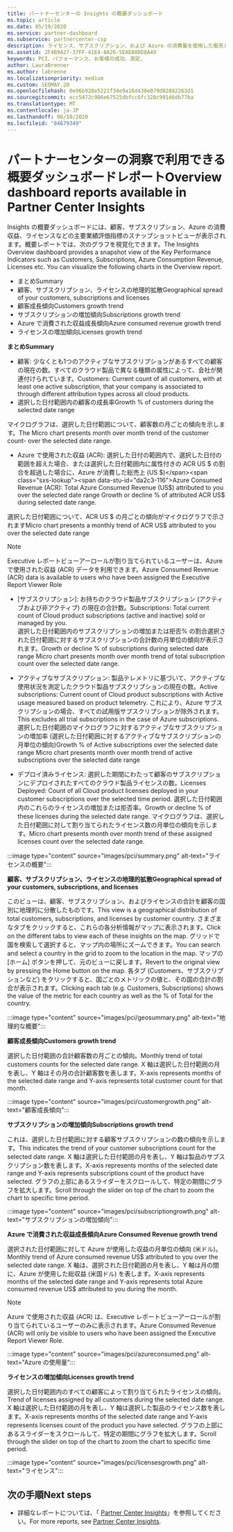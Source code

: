 ```yaml
---
title: パートナーセンターの Insights の概要ダッシュボード
ms.topic: article
ms.date: 05/19/2020
ms.service: partner-dashboard
ms.subservice: partnercenter-csp
description: ライセンス、サブスクリプション、および Azure の消費量を使用した販売とデプロイ、顧客の成長、および収益の増加に関するスナップショットをご覧ください。
ms.assetid: 2F4B9A27-37FF-41E4-8A26-5EAE88DD8A49
keywords: PCI、パフォーマンス、お客様の成功、測定、
author: LauraBrenner
ms.author: labrenne
ms.localizationpriority: medium
ms.custom: SEOMAY.20
ms.openlocfilehash: 0e96b928e5221f34e9a16d430e079d02882263d1
ms.sourcegitcommit: ecc5472c986e67525dbfcc6fc328c991d6db77ba
ms.translationtype: MT
ms.contentlocale: ja-JP
ms.lasthandoff: 06/10/2020
ms.locfileid: "84679349"
---
```

# <a name="overview-dashboard-reports-available-in-partner-center-insights"></a><span data-ttu-id="da2c3-104">パートナーセンターの洞察で利用できる概要ダッシュボードレポート</span><span class="sxs-lookup"><span data-stu-id="da2c3-104">Overview dashboard reports available in Partner Center Insights</span></span>
 
<span data-ttu-id="da2c3-105">Insights の概要ダッシュボードには、顧客、サブスクリプション、Azure の消費収益、ライセンスなどの主要業績評価指標のスナップショットビューが表示されます。概要レポートでは、次のグラフを視覚化できます。</span><span class="sxs-lookup"><span data-stu-id="da2c3-105">The Insights Overview dashboard provides a snapshot view of the Key Performance Indicators such as Customers, Subscriptions, Azure Consumption Revenue, Licenses etc. You can visualize the following charts in the Overview report.</span></span> 

- <span data-ttu-id="da2c3-106">まとめ</span><span class="sxs-lookup"><span data-stu-id="da2c3-106">Summary</span></span>  
- <span data-ttu-id="da2c3-107">顧客、サブスクリプション、ライセンスの地理的拡散</span><span class="sxs-lookup"><span data-stu-id="da2c3-107">Geographical spread of your customers, subscriptions and licenses</span></span>  
- <span data-ttu-id="da2c3-108">顧客成長傾向</span><span class="sxs-lookup"><span data-stu-id="da2c3-108">Customers growth trend</span></span> 
- <span data-ttu-id="da2c3-109">サブスクリプションの増加傾向</span><span class="sxs-lookup"><span data-stu-id="da2c3-109">Subscriptions growth trend</span></span> 
- <span data-ttu-id="da2c3-110">Azure で消費された収益成長傾向</span><span class="sxs-lookup"><span data-stu-id="da2c3-110">Azure consumed revenue growth trend</span></span> 
- <span data-ttu-id="da2c3-111">ライセンスの増加傾向</span><span class="sxs-lookup"><span data-stu-id="da2c3-111">Licenses growth trend</span></span> 

<span data-ttu-id="da2c3-112">**まとめ**</span><span class="sxs-lookup"><span data-stu-id="da2c3-112">**Summary**</span></span>

- <span data-ttu-id="da2c3-113">顧客: 少なくとも1つのアクティブなサブスクリプションがあるすべての顧客の現在の数。すべてのクラウド製品で異なる種類の属性によって、会社が関連付けられています。</span><span class="sxs-lookup"><span data-stu-id="da2c3-113">Customers: Current count of all customers, with at least one active subscription, that your company is associated to through different attribution types across all cloud products.</span></span> 
- <span data-ttu-id="da2c3-114">選択した日付範囲内の顧客の成長率</span><span class="sxs-lookup"><span data-stu-id="da2c3-114">Growth % of customers during the selected date range</span></span> 

<span data-ttu-id="da2c3-115">マイクログラフは、選択した日付範囲について、顧客数の月ごとの傾向を示します。</span><span class="sxs-lookup"><span data-stu-id="da2c3-115">The Micro chart presents month over month trend of the customer count-  over the selected date range.</span></span> 

 
- <span data-ttu-id="da2c3-116">Azure で使用された収益 (ACR): 選択した日付の範囲内で、選択した日付の範囲を超えた場合、または選択した日付範囲内に属性付きの ACR US $ の割合を超過した場合に、Azure が消費した総売上 (US $)</span><span class="sxs-lookup"><span data-stu-id="da2c3-116">Azure Consumed Revenue (ACR): Total Azure Consumed Revenue (US$) attributed to you over the selected date range Growth or decline % of attributed ACR US$ during selected date range.</span></span>

<span data-ttu-id="da2c3-117">選択した日付範囲について、ACR US $ の月ごとの傾向がマイクログラフで示されます</span><span class="sxs-lookup"><span data-stu-id="da2c3-117">Micro chart presents a monthly trend of ACR US$ attributed to you over the selected date range</span></span> 
>[!Note] 
><span data-ttu-id="da2c3-118">Executive レポートビューアーロールが割り当てられているユーザーは、Azure で使用された収益 (ACR) データを利用できます。</span><span class="sxs-lookup"><span data-stu-id="da2c3-118">Azure Consumed Revenue (ACR) data is available to users who have been assigned the Executive Report Viewer Role</span></span> 
 
- <span data-ttu-id="da2c3-119">[サブスクリプション]: お持ちのクラウド製品サブスクリプション (アクティブおよび非アクティブ) の現在の合計数。</span><span class="sxs-lookup"><span data-stu-id="da2c3-119">Subscriptions: Total current count of Cloud product subscriptions (active and inactive) sold or managed by you.</span></span>  
<span data-ttu-id="da2c3-120">選択した日付範囲内のサブスクリプションの増加または拒否% の割合選択された日付範囲に対するサブスクリプションの合計数の月単位の傾向が表示されます。</span><span class="sxs-lookup"><span data-stu-id="da2c3-120">Growth or decline % of subscriptions during selected date range Micro chart presents month over month trend of total subscription count over the selected date range.</span></span> 
 
- <span data-ttu-id="da2c3-121">アクティブなサブスクリプション: 製品テレメトリに基づいて、アクティブな使用状況を測定したクラウド製品サブスクリプションの現在の数。</span><span class="sxs-lookup"><span data-stu-id="da2c3-121">Active subscriptions: Current count of Cloud product subscriptions with Active usage measured based on product telemetry.</span></span> <span data-ttu-id="da2c3-122">これにより、Azure サブスクリプションの場合、すべての試用版サブスクリプションが除外されます。</span><span class="sxs-lookup"><span data-stu-id="da2c3-122">This excludes all trial subscriptions in the case of Azure subscriptions.</span></span>  
<span data-ttu-id="da2c3-123">選択した日付範囲のマイクログラフに対するアクティブなサブスクリプションの増加率 (選択した日付範囲に対するアクティブなサブスクリプションの月単位の傾向)</span><span class="sxs-lookup"><span data-stu-id="da2c3-123">Growth % of Active subscriptions over the selected date range Micro chart presents month over month trend of active subscriptions over the selected date range</span></span> 
 
- <span data-ttu-id="da2c3-124">デプロイ済みライセンス: 選択した期間にわたって顧客のサブスクリプションにデプロイされたすべてのクラウド製品ライセンスの数。</span><span class="sxs-lookup"><span data-stu-id="da2c3-124">Licenses Deployed: Count of all Cloud product licenses deployed in your customer subscriptions over the selected time period.</span></span> <span data-ttu-id="da2c3-125">選択した日付範囲内のこれらのライセンスの増加または拒否率。</span><span class="sxs-lookup"><span data-stu-id="da2c3-125">Growth or decline % of these licenses during the selected date range.</span></span> <span data-ttu-id="da2c3-126">マイクログラフは、選択した日付範囲に対して割り当てられたライセンス数の月単位の傾向を示します。</span><span class="sxs-lookup"><span data-stu-id="da2c3-126">Micro chart presents month over month trend of these assigned licenses count over the selected date range.</span></span>

:::image type="content" source="images/pci/summary.png" alt-text="ライセンスの概要":::

<span data-ttu-id="da2c3-128">**顧客、サブスクリプション、ライセンスの地理的拡散**</span><span class="sxs-lookup"><span data-stu-id="da2c3-128">**Geographical spread of your customers, subscriptions, and licenses**</span></span> 

<span data-ttu-id="da2c3-129">このビューは、顧客、サブスクリプション、およびライセンスの合計を顧客の国別に地理的に分散したものです。</span><span class="sxs-lookup"><span data-stu-id="da2c3-129">This view is a geographical distribution of total customers, subscriptions, and licenses by customer country.</span></span> <span data-ttu-id="da2c3-130">さまざまなタブをクリックすると、これらの各分析情報がマップに表示されます。</span><span class="sxs-lookup"><span data-stu-id="da2c3-130">Click on the different tabs to view each of these insights on the map.</span></span> <span data-ttu-id="da2c3-131">グリッドで国を検索して選択すると、マップ内の場所にズームできます。</span><span class="sxs-lookup"><span data-stu-id="da2c3-131">You can search and select a country in the grid to zoom to the location in the map.</span></span> <span data-ttu-id="da2c3-132">マップの [ホーム] ボタンを押して、元のビューに戻します。</span><span class="sxs-lookup"><span data-stu-id="da2c3-132">Revert to the original view by pressing the Home button on the map.</span></span> <span data-ttu-id="da2c3-133">各タブ (Customers、サブスクリプションなど) をクリックすると、国ごとのメトリックの値と、その国の合計の割合が表示されます。</span><span class="sxs-lookup"><span data-stu-id="da2c3-133">Clicking each tab (e.g. Customers, Subscriptions) shows the value of the metric for each country as well as the % of Total for the country.</span></span>  

:::image type="content" source="images/pci/geosummary.png" alt-text="地理的な概要":::

<span data-ttu-id="da2c3-135">**顧客成長傾向**</span><span class="sxs-lookup"><span data-stu-id="da2c3-135">**Customers growth trend**</span></span>

<span data-ttu-id="da2c3-136">選択した日付範囲の合計顧客数の月ごとの傾向。</span><span class="sxs-lookup"><span data-stu-id="da2c3-136">Monthly trend of total customers counts for the selected date range.</span></span> <span data-ttu-id="da2c3-137">X 軸は選択した日付範囲の月を表し、Y 軸はその月の合計顧客数を表します。</span><span class="sxs-lookup"><span data-stu-id="da2c3-137">X-axis represents months of the selected date range and Y-axis represents total customer count for that month.</span></span> 

:::image type="content" source="images/pci/customergrowth.png" alt-text="顧客成長傾向":::

<span data-ttu-id="da2c3-139">**サブスクリプションの増加傾向**</span><span class="sxs-lookup"><span data-stu-id="da2c3-139">**Subscriptions growth trend**</span></span>

<span data-ttu-id="da2c3-140">これは、選択した日付範囲に対する顧客サブスクリプションの数の傾向を示します。</span><span class="sxs-lookup"><span data-stu-id="da2c3-140">This indicates the trend of your customer subscriptions count for the selected date range.</span></span> <span data-ttu-id="da2c3-141">X 軸は選択した日付範囲の月を表し、Y 軸は製品のサブスクリプション数を表します。</span><span class="sxs-lookup"><span data-stu-id="da2c3-141">X-axis represents months of the selected date range and Y-axis represents subscriptions count of the product have selected.</span></span> <span data-ttu-id="da2c3-142">グラフの上部にあるスライダーをスクロールして、特定の期間にグラフを拡大します。</span><span class="sxs-lookup"><span data-stu-id="da2c3-142">Scroll through the slider on top of the chart to zoom the chart to specific time period.</span></span> 

:::image type="content" source="images/pci/subscriptiongrowth.png" alt-text="サブスクリプションの増加傾向":::

<span data-ttu-id="da2c3-144">**Azure で消費された収益成長傾向**</span><span class="sxs-lookup"><span data-stu-id="da2c3-144">**Azure Consumed Revenue growth trend**</span></span>

<span data-ttu-id="da2c3-145">選択された日付範囲に対して Azure が使用した収益の月単位の傾向 (米ドル)。</span><span class="sxs-lookup"><span data-stu-id="da2c3-145">Monthly trend of Azure consumed revenue US$ attributed to you over the selected date range.</span></span> <span data-ttu-id="da2c3-146">X 軸は、選択された日付範囲の月を表し、Y 軸は月の間に、Azure が使用した総収益 (米国ドル) を表します。</span><span class="sxs-lookup"><span data-stu-id="da2c3-146">X-axis represents months of the selected date range and Y-axis represents total Azure consumed revenue US$ attributed to you during the month.</span></span>
   
>[!Note] 
><span data-ttu-id="da2c3-147">Azure で使用された収益 (ACR) は、Executive レポートビューアーロールが割り当てられているユーザーのみに表示されます。</span><span class="sxs-lookup"><span data-stu-id="da2c3-147">Azure Consumed Revenue (ACR) will only be visible to users who have been assigned the Executive Report Viewer Role.</span></span> 

:::image type="content" source="images/pci/azureconsumed.png" alt-text="Azure の使用量":::

<span data-ttu-id="da2c3-149">**ライセンスの増加傾向**</span><span class="sxs-lookup"><span data-stu-id="da2c3-149">**Licenses growth trend**</span></span>
 
<span data-ttu-id="da2c3-150">選択した日付範囲内のすべての顧客によって割り当てられたライセンスの傾向。</span><span class="sxs-lookup"><span data-stu-id="da2c3-150">Trend of licenses assigned by all customers during the selected date range.</span></span> <span data-ttu-id="da2c3-151">X 軸は選択した日付範囲の月を表し、Y 軸は選択した製品のライセンス数を表します。</span><span class="sxs-lookup"><span data-stu-id="da2c3-151">X-axis represents months of the selected date range and Y-axis represents licenses count of the product you have selected.</span></span> <span data-ttu-id="da2c3-152">グラフの上部にあるスライダーをスクロールして、特定の期間にグラフを拡大します。</span><span class="sxs-lookup"><span data-stu-id="da2c3-152">Scroll through the slider on top of the chart to zoom the chart to specific time period.</span></span>  

:::image type="content" source="images/pci/licensesgrowth.png" alt-text="ライセンス":::

## <a name="next-steps"></a><span data-ttu-id="da2c3-154">次の手順</span><span class="sxs-lookup"><span data-stu-id="da2c3-154">Next steps</span></span>

- <span data-ttu-id="da2c3-155">詳細なレポートについては、「 [Partner Center Insights](partner-center-insights.md)」を参照してください。</span><span class="sxs-lookup"><span data-stu-id="da2c3-155">For more reports, see [Partner Center Insights](partner-center-insights.md).</span></span>
